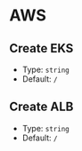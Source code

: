 # AWS

## Create EKS

- Type: `string`
- Default: `/`

## Create ALB

- Type: `string`
- Default: `/`
